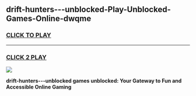 
## drift-hunters---unblocked-Play-Unblocked-Games-Online-dwqme
<h3>
<a href="https://premium76.site?title=drift-hunters---unblocked&ref=25A">CLICK TO PLAY</a></h3>
<hr>

<h3>
<a href="https://premium76.site?title=drift-hunters---unblocked&ref=25A">CLICK 2 PLAY</a>
  
</h3>

<a href="https://premium76.site?title=drift-hunters---unblocked&ref=25A"><img src="https://clearcache.store/games.png"></a>


**drift-hunters---unblocked games unblocked: Your Gateway to Fun and Accessible Online Gaming**
